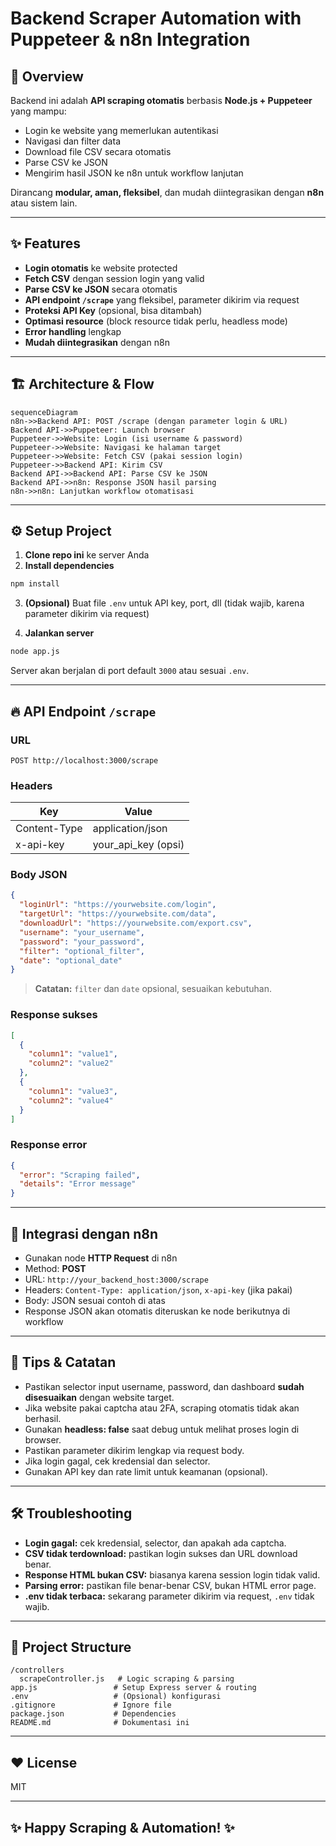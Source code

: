# Backend Scraper Automation with Puppeteer & n8n Integration

## 🚀 Overview
Backend ini adalah **API scraping otomatis** berbasis **Node.js + Puppeteer** yang mampu:
- Login ke website yang memerlukan autentikasi
- Navigasi dan filter data
- Download file CSV secara otomatis
- Parse CSV ke JSON
- Mengirim hasil JSON ke n8n untuk workflow lanjutan

Dirancang **modular, aman, fleksibel**, dan mudah diintegrasikan dengan **n8n** atau sistem lain.

---

## ✨ Features
- **Login otomatis** ke website protected
- **Fetch CSV** dengan session login yang valid
- **Parse CSV ke JSON** secara otomatis
- **API endpoint `/scrape`** yang fleksibel, parameter dikirim via request
- **Proteksi API Key** (opsional, bisa ditambah)
- **Optimasi resource** (block resource tidak perlu, headless mode)
- **Error handling** lengkap
- **Mudah diintegrasikan** dengan n8n

---

## 🏗️ Architecture & Flow

```mermaid
sequenceDiagram
n8n->>Backend API: POST /scrape (dengan parameter login & URL)
Backend API->>Puppeteer: Launch browser
Puppeteer->>Website: Login (isi username & password)
Puppeteer->>Website: Navigasi ke halaman target
Puppeteer->>Website: Fetch CSV (pakai session login)
Puppeteer->>Backend API: Kirim CSV
Backend API->>Backend API: Parse CSV ke JSON
Backend API->>n8n: Response JSON hasil parsing
n8n->>n8n: Lanjutkan workflow otomatisasi
```

---

## ⚙️ Setup Project

1. **Clone repo ini** ke server Anda
2. **Install dependencies**

```bash
npm install
```

3. **(Opsional)** Buat file `.env` untuk API key, port, dll (tidak wajib, karena parameter dikirim via request)

4. **Jalankan server**

```bash
node app.js
```

Server akan berjalan di port default `3000` atau sesuai `.env`.

---

## 🔥 API Endpoint `/scrape`

### URL

```
POST http://localhost:3000/scrape
```

### Headers

| Key          | Value               |
|--------------|---------------------|
| Content-Type | application/json    |
| x-api-key    | your_api_key (opsi) |

### Body JSON

```json
{
  "loginUrl": "https://yourwebsite.com/login",
  "targetUrl": "https://yourwebsite.com/data",
  "downloadUrl": "https://yourwebsite.com/export.csv",
  "username": "your_username",
  "password": "your_password",
  "filter": "optional_filter",
  "date": "optional_date"
}
```

> **Catatan:** `filter` dan `date` opsional, sesuaikan kebutuhan.

### Response sukses

```json
[
  {
    "column1": "value1",
    "column2": "value2"
  },
  {
    "column1": "value3",
    "column2": "value4"
  }
]
```

### Response error

```json
{
  "error": "Scraping failed",
  "details": "Error message"
}
```

---

## 🤖 Integrasi dengan n8n

- Gunakan node **HTTP Request** di n8n
- Method: **POST**
- URL: `http://your_backend_host:3000/scrape`
- Headers: `Content-Type: application/json`, `x-api-key` (jika pakai)
- Body: JSON sesuai contoh di atas
- Response JSON akan otomatis diteruskan ke node berikutnya di workflow

---

## 📝 Tips & Catatan

- Pastikan selector input username, password, dan dashboard **sudah disesuaikan** dengan website target.
- Jika website pakai captcha atau 2FA, scraping otomatis tidak akan berhasil.
- Gunakan **headless: false** saat debug untuk melihat proses login di browser.
- Pastikan parameter dikirim lengkap via request body.
- Jika login gagal, cek kredensial dan selector.
- Gunakan API key dan rate limit untuk keamanan (opsional).

---

## 🛠️ Troubleshooting

- **Login gagal:** cek kredensial, selector, dan apakah ada captcha.
- **CSV tidak terdownload:** pastikan login sukses dan URL download benar.
- **Response HTML bukan CSV:** biasanya karena session login tidak valid.
- **Parsing error:** pastikan file benar-benar CSV, bukan HTML error page.
- **.env tidak terbaca:** sekarang parameter dikirim via request, `.env` tidak wajib.

---

## 📂 Project Structure

```
/controllers
  scrapeController.js   # Logic scraping & parsing
app.js                 # Setup Express server & routing
.env                   # (Opsional) konfigurasi
.gitignore             # Ignore file
package.json           # Dependencies
README.md              # Dokumentasi ini
```

---

## ❤️ License

MIT

---

## ✨ Happy Scraping & Automation! ✨
